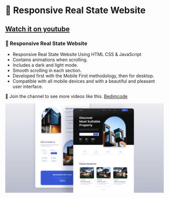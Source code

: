 # 🏡 Responsive Real State Website

## [Watch it on youtube](https://youtu.be/twRLgPsP1H0)

### 🏡 Responsive Real State Website

- Responsive Real State Website Using HTML CSS & JavaScript
- Contains animations when scrolling.
- Includes a dark and light mode.
- Smooth scrolling in each section.
- Developed first with the Mobile First methodology, then for desktop.
- Compatible with all mobile devices and with a beautiful and pleasant user interface.

💙 Join the channel to see more videos like this. [Bedimcode](https://www.youtube.com/c/Bedimcode)

![preview img](/screenshot.png)
